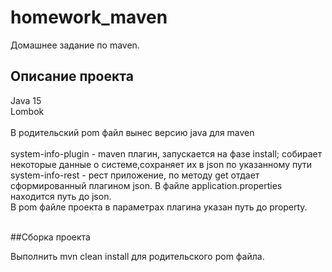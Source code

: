 # homework_maven

Домашнее задание по maven.<br>

## Описание проекта

Java 15<br>
Lombok<br><br>
В родительский pom файл вынес версию java для maven<br><br>
system-info-plugin - maven плагин, запускается на фазе install; собирает некоторые данные о системе,сохраняет их в json по указанному пути
<br>
system-info-rest - рест приложение, по методу get отдает сформированный плагином json. В файле application.properties находится путь до json.<br>
В pom файле проекта в параметрах плагина указан путь до property.
<br><br>

##Сборка проекта

Выполнить mvn clean install для родительского pom файла. 


